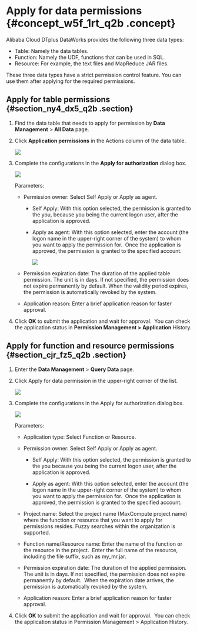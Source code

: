 # Apply for data permissions {#concept_w5f_1rt_q2b .concept}

Alibaba Cloud DTplus DataWorks provides the following three data types:

-   Table: Namely the data tables.
-   Function: Namely the UDF, functions that can be used in SQL.
-   Resource: For example, the text files and MapReduce JAR files.

These three data types have a strict permission control feature. You can use them after applying for the required permissions.

## Apply for table permissions {#section_ny4_dx5_q2b .section}

1.  Find the data table that needs to apply for permission by **Data Management** \> **All Data** page.
2.  Click **Application permissions** in the Actions column of the data table.

    ![](http://static-aliyun-doc.oss-cn-hangzhou.aliyuncs.com/assets/img/16345/15368064888552_en-US.png)

3.  Complete the configurations in the **Apply for authorization** dialog box.

    ![](http://static-aliyun-doc.oss-cn-hangzhou.aliyuncs.com/assets/img/16345/15368064888553_en-US.png)

    Parameters:

    -   Permission owner: Select Self Apply or Apply as agent.
        -   Self Apply: With this option selected, the permission is granted to the you, because you being the current logon user, after the application is approved.
        -   Apply as agent: With this option selected, enter the account \(the logon name in the upper-right corner of the system\) to whom you want to apply the permission for.  Once the application is approved, the permission is granted to the specified account.

            ![](http://static-aliyun-doc.oss-cn-hangzhou.aliyuncs.com/assets/img/16345/15368064888554_en-US.png)

    -   Permission expiration date: The duration of the applied table permission. The unit is in days. If not specified, the permission does not expire permanently by default. When the validity period expires, the permission is automatically revoked by the system.
    -   Application reason: Enter a brief application reason for faster approval.
4.  Click **OK** to submit the application and wait for approval.  You can check the application status in **Permission Management \> Application** History.

## Apply for function and resource permissions {#section_cjr_fz5_q2b .section}

1.  Enter the **Data Management** \> **Query Data** page.
2.  Click Apply for data permission in the upper-right corner of the list.

    ![](images/8556_en-US.png)

3.  Complete the configurations in the Apply for authorization dialog box.

    ![](images/8557_en-US.png)

    Parameters:

    -   Application type: Select Function or Resource.

    -   Permission owner: Select Self Apply or Apply as agent.

        -   Self Apply: With this option selected, the permission is granted to the you because you being the current logon user, after the application is approved.

        -   Apply as agent: With this option selected, enter the account \(the logon name in the upper-right corner of the system\) to whom you want to apply the permission for.  Once the application is approved, the permission is granted to the specified account.

    -   Project name: Select the project name \(MaxCompute project name\) where the function or resource that you want to apply for permissions resides. Fuzzy searches within the organization is supported.

    -   Function name/Resource name: Enter the name of the function or the resource in the project.  Enter the full name of the resource, including the file suffix, such as my\_mr.jar.

    -   Permission expiration date: The duration of the applied permission. The unit is in days. If not specified, the permission does not expire permanently by default.  When the expiration date arrives, the permission is automatically revoked by the system.

    -   Application reason: Enter a brief application reason for faster approval.

4.  Click **OK** to submit the application and wait for approval.  You can check the application status in Permission Management \> Application History.

